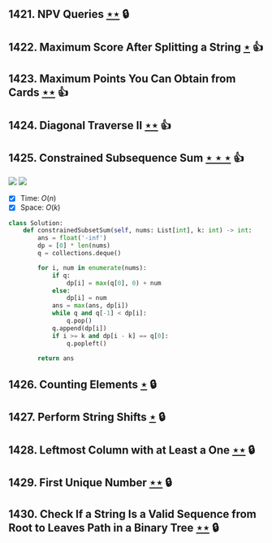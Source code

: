 ## 1421. NPV Queries [$\star\star$](https://leetcode.com/problems/npv-queries) 🔒

## 1422. Maximum Score After Splitting a String [$\star$](https://leetcode.com/problems/maximum-score-after-splitting-a-string) :thumbsup:

## 1423. Maximum Points You Can Obtain from Cards [$\star\star$](https://leetcode.com/problems/maximum-points-you-can-obtain-from-cards) :thumbsup:

## 1424. Diagonal Traverse II [$\star\star$](https://leetcode.com/problems/diagonal-traverse-ii) :thumbsup:

## 1425. Constrained Subsequence Sum [$\star\star\star$](https://leetcode.com/problems/constrained-subsequence-sum) :thumbsup:

![](https://img.shields.io/badge/-Dynamic%20Programming-113285.svg?style=flat-square) ![](https://img.shields.io/badge/-Monotonic%20Queue-F7D94C.svg?style=flat-square)

- [x] Time: $O(n)$
- [x] Space: $O(k)$

```python
class Solution:
    def constrainedSubsetSum(self, nums: List[int], k: int) -> int:
        ans = float('-inf')
        dp = [0] * len(nums)
        q = collections.deque()

        for i, num in enumerate(nums):
            if q:
                dp[i] = max(q[0], 0) + num
            else:
                dp[i] = num
            ans = max(ans, dp[i])
            while q and q[-1] < dp[i]:
                q.pop()
            q.append(dp[i])
            if i >= k and dp[i - k] == q[0]:
                q.popleft()

        return ans
```

## 1426. Counting Elements [$\star$](https://leetcode.com/problems/counting-elements) 🔒

## 1427. Perform String Shifts [$\star$](https://leetcode.com/problems/perform-string-shifts) 🔒

## 1428. Leftmost Column with at Least a One [$\star\star$](https://leetcode.com/problems/leftmost-column-with-at-least-a-one) 🔒

## 1429. First Unique Number [$\star\star$](https://leetcode.com/problems/first-unique-number) 🔒

## 1430. Check If a String Is a Valid Sequence from Root to Leaves Path in a Binary Tree [$\star\star$](https://leetcode.com/problems/check-if-a-string-is-a-valid-sequence-from-root-to-leaves-path-in-a-binary-tree) 🔒
